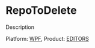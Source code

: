 # RepoToDelete

Description

Platform: [WPF](https://github.com/search?q=topic:WPF+org:codecentral-examples&type=Repositories), Product: [EDITORS](https://github.com/search?q=topic:EDITORS+org:codecentral-examples&type=Repositories)
